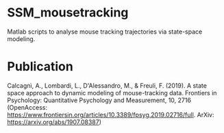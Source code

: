# SSM_mousetracking
Matlab scripts to analyse mouse tracking trajectories via state-space modeling.

# Publication
Calcagnì, A., Lombardi, L., D'Alessandro, M., & Freuli, F. (2019). A state space approach to dynamic modeling of mouse-tracking data. Frontiers in Psychology: Quantitative Psychology and Measurement, 10, 2716 (OpenAccess: https://www.frontiersin.org/articles/10.3389/fpsyg.2019.02716/full. ArXiv: https://arxiv.org/abs/1907.08387)

